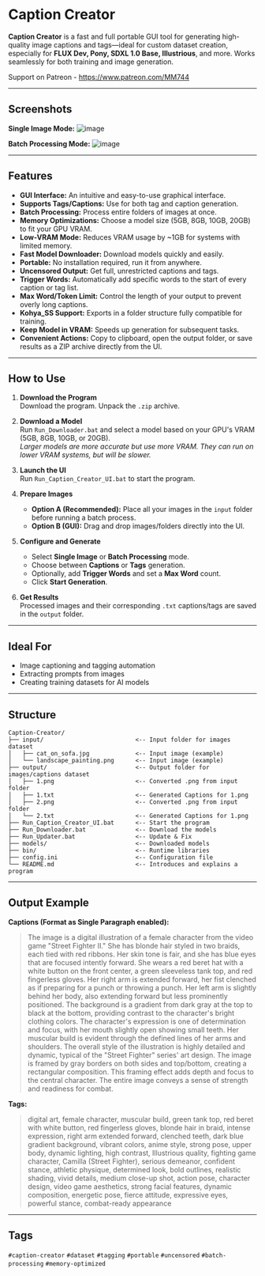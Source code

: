 # Caption Creator

**Caption Creator** is a fast and full portable GUI tool for generating high-quality image captions and tags—ideal for custom dataset creation, especially for **FLUX Dev, Pony, SDXL 1.0 Base, Illustrious**, and more. Works seamlessly for both training and image generation.

Support on Patreon - https://www.patreon.com/MM744

---

## Screenshots

**Single Image Mode:**
![image](https://github.com/user-attachments/assets/9597f70a-9c62-44ee-823a-c574d8589c80)


**Batch Processing Mode:**
![image](https://github.com/user-attachments/assets/40162309-53d3-4339-b32a-14932f7c62ac)


---

## Features

- **GUI Interface:** An intuitive and easy-to-use graphical interface.
- **Supports Tags/Captions:** Use for both tag and caption generation.
- **Batch Processing:** Process entire folders of images at once.
- **Memory Optimizations:** Choose a model size (5GB, 8GB, 10GB, 20GB) to fit your GPU VRAM.
- **Low-VRAM Mode:** Reduces VRAM usage by ~1GB for systems with limited memory.
- **Fast Model Downloader:** Download models quickly and easily.
- **Portable:** No installation required, run it from anywhere.
- **Uncensored Output:** Get full, unrestricted captions and tags.
- **Trigger Words:** Automatically add specific words to the start of every caption or tag list.
- **Max Word/Token Limit:** Control the length of your output to prevent overly long captions.
- **Kohya_SS Support:** Exports in a folder structure fully compatible for training.
- **Keep Model in VRAM:** Speeds up generation for subsequent tasks.
- **Convenient Actions:** Copy to clipboard, open the output folder, or save results as a ZIP archive directly from the UI.

---

## How to Use

1.  **Download the Program**  
    Download the program. Unpack the `.zip` archive.

2.  **Download a Model**  
    Run `Run_Downloader.bat` and select a model based on your GPU's VRAM (5GB, 8GB, 10GB, or 20GB).  
    *Larger models are more accurate but use more VRAM. They can run on lower VRAM systems, but will be slower.*

3.  **Launch the UI**  
    Run `Run_Caption_Creator_UI.bat` to start the program.

4.  **Prepare Images**  
    - **Option A (Recommended):** Place all your images in the `input` folder before running a batch process.
    - **Option B (GUI):** Drag and drop images/folders directly into the UI.

5.  **Configure and Generate**
    - Select **Single Image** or **Batch Processing** mode.
    - Choose between **Captions** or **Tags** generation.
    - Optionally, add **Trigger Words** and set a **Max Word** count.
    - Click **Start Generation**.

6.  **Get Results**  
    Processed images and their corresponding `.txt` captions/tags are saved in the `output` folder.

---

## Ideal For

-   Image captioning and tagging automation
-   Extracting prompts from images
-   Creating training datasets for AI models

---

## Structure
```
Caption-Creator/
├── input/                          <-- Input folder for images dataset
│   ├── cat_on_sofa.jpg             <-- Input image (example)
│   └── landscape_painting.png      <-- Input image (example)
├── output/                         <-- Output folder for images/captions dataset
│   ├── 1.png                       <-- Converted .png from input folder
│   ├── 1.txt                       <-- Generated Captions for 1.png
│   ├── 2.png                       <-- Converted .png from input folder
│   └── 2.txt                       <-- Generated Captions for 1.png
├── Run_Caption_Creator_UI.bat      <-- Start the program
├── Run_Downloader.bat              <-- Download the models
├── Run_Updater.bat                 <-- Update & Fix
├── models/                         <-- Downloaded models
├── bin/                            <-- Runtime libraries
├── config.ini                      <-- Configuration file
└── README.md                       <-- Introduces and explains a program 
```

---

## Output Example



**Captions (Format as Single Paragraph enabled):**
> The image is a digital illustration of a female character from the video game "Street Fighter II." She has blonde hair styled in two braids, each tied with red ribbons. Her skin tone is fair, and she has blue eyes that are focused intently forward. She wears a red beret hat with a white button on the front center, a green sleeveless tank top, and red fingerless gloves. Her right arm is extended forward, her fist clenched as if preparing for a punch or throwing a punch. Her left arm is slightly behind her body, also extending forward but less prominently positioned. The background is a gradient from dark gray at the top to black at the bottom, providing contrast to the character's bright clothing colors. The character's expression is one of determination and focus, with her mouth slightly open showing small teeth. Her muscular build is evident through the defined lines of her arms and shoulders. The overall style of the illustration is highly detailed and dynamic, typical of the "Street Fighter" series' art design. The image is framed by gray borders on both sides and top/bottom, creating a rectangular composition. This framing effect adds depth and focus to the central character. The entire image conveys a sense of strength and readiness for combat.

**Tags:**
> digital art, female character, muscular build, green tank top, red beret with white button, red fingerless gloves, blonde hair in braid, intense expression, right arm extended forward, clenched teeth, dark blue gradient background, vibrant colors, anime style, strong pose, upper body, dynamic lighting, high contrast, Illustrious quality, fighting game character, Camilla (Street Fighter), serious demeanor, confident stance, athletic physique, determined look, bold outlines, realistic shading, vivid details, medium close-up shot, action pose, character design, video game aesthetics, strong facial features, dynamic composition, energetic pose, fierce attitude, expressive eyes, powerful stance, combat-ready appearance

---

## Tags

`#caption-creator` `#dataset` `#tagging` `#portable` `#uncensored` `#batch-processing` `#memory-optimized`
